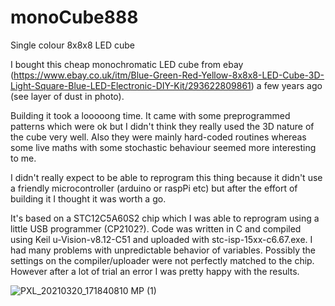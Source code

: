 # monoCube888
Single colour 8x8x8 LED cube

I bought this cheap monochromatic LED cube from ebay (https://www.ebay.co.uk/itm/Blue-Green-Red-Yellow-8x8x8-LED-Cube-3D-Light-Square-Blue-LED-Electronic-DIY-Kit/293622809861) a few years ago (see layer of dust in photo).

Building it took a looooong time. It came with some preprogrammed patterns which were ok but I didn't think they really used the 3D nature of the cube very well. Also they were mainly hard-coded routines whereas some live maths with some stochastic behaviour seemed more interesting to me.

I didn't really expect to be able to reprogram this thing because it didn't use a friendly microcontroller (arduino or raspPi etc) but after the effort of building it I thought it was worth a go. 

It's based on a STC12C5A60S2 chip which I was able to reprogram using a little USB programmer (CP2102?). Code was written in C and compiled using Keil u-Vision-v8.12-C51 and uploaded with stc-isp-15xx-c6.67.exe. I had many problems with unpredictable behavior of variables. Possibly the settings on the compiler/uploader were not perfectly matched to the chip. However after a lot of trial an error I was pretty happy with the results.

![PXL_20210320_171840810 MP (1)](https://user-images.githubusercontent.com/25584653/111881534-b6d73400-89a8-11eb-9afd-a40e3d7c09f2.jpg)
